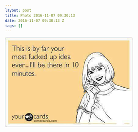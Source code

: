 ```yaml
---
layout: post
title: Photo 2016-11-07 09:30:13
date: 2016-11-07 09:30:13 Z
tags: []
---
```

![](/media/2016/11/152850362066.jpg)
